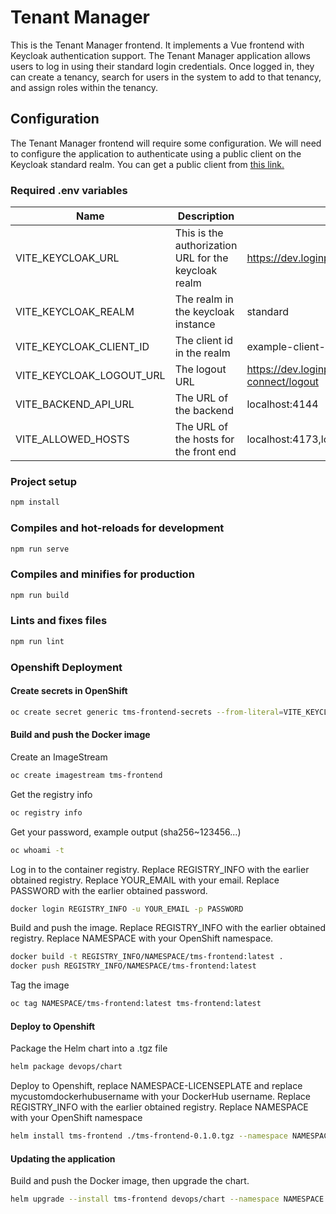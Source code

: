 # Tenant Manager

This is the Tenant Manager frontend. It implements a Vue frontend with Keycloak authentication support. The Tenant Manager application allows users to log in using their standard login credentials. Once logged in, they can create a tenancy, search for users in the system to add to that tenancy, and assign roles within the tenancy.

## Configuration

The Tenant Manager frontend will require some configuration. We will need to configure the application to authenticate using a public client on the Keycloak standard realm. You can get a public client from [this link.](https://bcgov.github.io/sso-requests)

### Required .env variables

| Name                      | Description                       | Example                     |
| ------------------------- | --------------------------------- | --------------------------- |
| VITE_KEYCLOAK_URL             | This is the authorization URL for the keycloak realm | https://dev.loginproxy.gov.bc.ca/auth |
| VITE_KEYCLOAK_REALM           | The realm in the keycloak instance | standard    |
| VITE_KEYCLOAK_CLIENT_ID | The client id in the realm   | example-client-id                        |
| VITE_KEYCLOAK_LOGOUT_URL | The logout URL   | https://dev.loginproxy.gov.bc.ca.auth/realms/standard/protocol/openid-connect/logout |
| VITE_BACKEND_API_URL | The URL of the backend   | localhost:4144                        |
| VITE_ALLOWED_HOSTS | The URL of the hosts for the front end   | localhost:4173,localhost5173 |

### Project setup

```sh
npm install
```

### Compiles and hot-reloads for development

```sh
npm run serve
```

### Compiles and minifies for production

```sh
npm run build
```

### Lints and fixes files

```sh
npm run lint
```

### Openshift Deployment

#### Create secrets in OpenShift

```sh
oc create secret generic tms-frontend-secrets --from-literal=VITE_KEYCLOAK_URL=https://dev.loginproxy.gov.bc.ca/auth --from-literal=VITE_KEYCLOAK_REALM=standard --from-literal=VITE_KEYCLOAK_CLIENT_ID=my-client-id   --from-literal=VITE_KEYCLOAK_LOGOUT_URL=https://dev.loginproxy.gov.bc.ca/auth/realms/standard/protocol/openid-connect/logout --from-literal=VITE_ALLOWED_HOSTS=localhost:4173 --from-literal=VITE_BACKEND_API_URL=localhost:4144
```

#### Build and push the Docker image

Create an ImageStream

```sh
oc create imagestream tms-frontend
```

Get the registry info

```sh
oc registry info
```

Get your password, example output (sha256~123456...)

```sh
oc whoami -t
```

Log in to the container registry. Replace REGISTRY_INFO with the earlier obtained registry. Replace YOUR_EMAIL with your email. Replace PASSWORD with the earlier obtained password.

```sh
docker login REGISTRY_INFO -u YOUR_EMAIL -p PASSWORD
```

Build and push the image. Replace REGISTRY_INFO with the earlier obtained registry. Replace NAMESPACE with your OpenShift namespace.

```sh
docker build -t REGISTRY_INFO/NAMESPACE/tms-frontend:latest .
docker push REGISTRY_INFO/NAMESPACE/tms-frontend:latest
```

Tag the image

```sh
oc tag NAMESPACE/tms-frontend:latest tms-frontend:latest
```

#### Deploy to Openshift


Package the Helm chart into a .tgz file

```sh
helm package devops/chart
```

Deploy to Openshift, replace NAMESPACE-LICENSEPLATE and replace mycustomdockerhubusername with your DockerHub username. Replace REGISTRY_INFO with the earlier obtained registry. Replace NAMESPACE with your OpenShift namespace

```sh
helm install tms-frontend ./tms-frontend-0.1.0.tgz --namespace NAMESPACE --set image.repository=REGISTRY_INFO/NAMESPACE/tms-frontend
```

#### Updating the application

Build and push the Docker image, then upgrade the chart.

```sh
helm upgrade --install tms-frontend devops/chart --namespace NAMESPACE --set image.repository=REGISTRY_INFO/NAMESPACE/tms-frontend
```